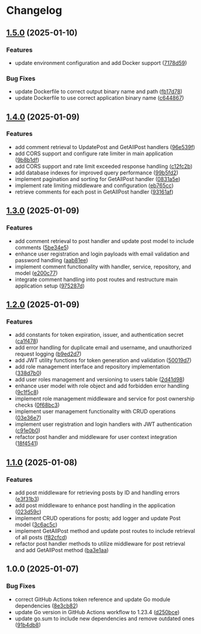 # Changelog

## [1.5.0](https://github.com/umeh-promise/blog/compare/v1.4.0...v1.5.0) (2025-01-10)


### Features

* update environment configuration and add Docker support ([7178d59](https://github.com/umeh-promise/blog/commit/7178d597afa0d1a29e9016aa93d44b1ce751d9bf))


### Bug Fixes

* update Dockerfile to correct output binary name and path ([fb17d78](https://github.com/umeh-promise/blog/commit/fb17d78e8a7bafcf1b81082545723a35dbe2d10f))
* update Dockerfile to use correct application binary name ([c644867](https://github.com/umeh-promise/blog/commit/c644867aecc0a9e0613f4cb0b72c1efab2ba4e3d))

## [1.4.0](https://github.com/umeh-promise/blog/compare/v1.3.0...v1.4.0) (2025-01-09)


### Features

* add comment retrieval to UpdatePost and GetAllPost handlers ([96e539f](https://github.com/umeh-promise/blog/commit/96e539f59e9c3977b1942619af1b2cdb6bda5227))
* add CORS support and configure rate limiter in main application ([9b8b1df](https://github.com/umeh-promise/blog/commit/9b8b1dfcf8a556089cbe063533d77f7aeefac48b))
* add CORS support and rate limit exceeded response handling ([c12fc2b](https://github.com/umeh-promise/blog/commit/c12fc2bece7d194af218a3be35e46ec7efd93021))
* add database indexes for improved query performance ([99b5fd2](https://github.com/umeh-promise/blog/commit/99b5fd25d0708c4e070ab142e210a9e878b8f491))
* implement pagination and sorting for GetAllPost handler ([0831a5e](https://github.com/umeh-promise/blog/commit/0831a5e03cb7e94737bf250f07541c705a1af3b0))
* implement rate limiting middleware and configuration ([eb765cc](https://github.com/umeh-promise/blog/commit/eb765cc164604d0d22d308dcb9cbd59ac05bb2dc))
* retrieve comments for each post in GetAllPost handler ([93161af](https://github.com/umeh-promise/blog/commit/93161af0c9844c4746d037a4979c6376aa0e4937))

## [1.3.0](https://github.com/umeh-promise/blog/compare/v1.2.0...v1.3.0) (2025-01-09)


### Features

* add comment retrieval to post handler and update post model to include comments ([5be34e5](https://github.com/umeh-promise/blog/commit/5be34e527419d24b46cf460c263b748183f39cd0))
* enhance user registration and login payloads with email validation and password handling ([aab81ee](https://github.com/umeh-promise/blog/commit/aab81eeed4e27ab6a907395ccf55752fc1d04268))
* implement comment functionality with handler, service, repository, and model ([e200c77](https://github.com/umeh-promise/blog/commit/e200c774b218ecc86d96bdf3e6aeb33b4c933e2c))
* integrate comment handling into post routes and restructure main application setup ([975287d](https://github.com/umeh-promise/blog/commit/975287d1fada252bba1043b2776ad87ad1df9257))

## [1.2.0](https://github.com/umeh-promise/blog/compare/v1.1.0...v1.2.0) (2025-01-09)


### Features

* add constants for token expiration, issuer, and authentication secret ([ca1f478](https://github.com/umeh-promise/blog/commit/ca1f4784cb49fb596ab2f30e25f21528a723841d))
* add error handling for duplicate email and username, and unauthorized request logging ([b9ed2d7](https://github.com/umeh-promise/blog/commit/b9ed2d743d3faac47751545491493ba8c24017d8))
* add JWT utility functions for token generation and validation ([50019d7](https://github.com/umeh-promise/blog/commit/50019d7c02dae843f4b1f4224fa5f89fdbe364bf))
* add role management interface and repository implementation ([338d7b0](https://github.com/umeh-promise/blog/commit/338d7b0f2bd241bbc19f8dd1b52dc34f0dbe9883))
* add user roles management and versioning to users table ([2d41d98](https://github.com/umeh-promise/blog/commit/2d41d9875f60c9c3d7f8566a57ad6e08d1f10ea5))
* enhance user model with role object and add forbidden error handling ([9c1f5c8](https://github.com/umeh-promise/blog/commit/9c1f5c829f9c1d707ecdd522044185d7f41e39ee))
* implement role management middleware and service for post ownership checks ([0f68bc3](https://github.com/umeh-promise/blog/commit/0f68bc3cb468fa7045434fc0cc4e17e808ee79b5))
* implement user management functionality with CRUD operations ([03e36e7](https://github.com/umeh-promise/blog/commit/03e36e7a7109058491362f4920e3e2010d6e6714))
* implement user registration and login handlers with JWT authentication ([c91e0b0](https://github.com/umeh-promise/blog/commit/c91e0b0f282da985e8f49a9335b73eb0acd9bff6))
* refactor post handler and middleware for user context integration ([18f4541](https://github.com/umeh-promise/blog/commit/18f4541451f285298eebce0d1d3af296efac80b2))

## [1.1.0](https://github.com/umeh-promise/blog/compare/v1.0.0...v1.1.0) (2025-01-08)


### Features

* add post middleware for retrieving posts by ID and handling errors ([e3f31b3](https://github.com/umeh-promise/blog/commit/e3f31b3126d5c053cf1c6c0b3f3cd74f6929adb3))
* add post middleware to enhance post handling in the application ([023d59c](https://github.com/umeh-promise/blog/commit/023d59cd6086b9297f83eebda52f406c1d4b39aa))
* implement CRUD operations for posts; add logger and update Post model ([3c6ac5c](https://github.com/umeh-promise/blog/commit/3c6ac5c985ab73d46c72633e6104d7df67e61c63))
* implement GetAllPost method and update post routes to include retrieval of all posts ([f82cfcd](https://github.com/umeh-promise/blog/commit/f82cfcdeaef8f5a764bd7b362e7f968861895feb))
* refactor post handler methods to utilize middleware for post retrieval and add GetAllPost method ([ba3e1aa](https://github.com/umeh-promise/blog/commit/ba3e1aa59e59783e8f84a8070f3b162a2930eb86))

## 1.0.0 (2025-01-07)


### Bug Fixes

* correct GitHub Actions token reference and update Go module dependencies ([8e3cb82](https://github.com/umeh-promise/blog/commit/8e3cb82fdd64af4b4031c7e0971e98f3f1946d70))
* update Go version in GitHub Actions workflow to 1.23.4 ([d250bce](https://github.com/umeh-promise/blog/commit/d250bce428c40cc229f93066d78726e34d648e93))
* update go.sum to include new dependencies and remove outdated ones ([91b4db8](https://github.com/umeh-promise/blog/commit/91b4db8a3fed673ea602f358334e7105fa67fd3d))
